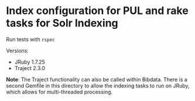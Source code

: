 Index configuration for PUL and rake tasks for Solr Indexing
=====================================

Run tests with `rspec`

Versions:
* JRuby 1.7.25
* Traject 2.3.0

**Note**: The Traject functionality can also be called within Bibdata.
There is a second Gemfile in this directory to allow the indexing tasks to
run on JRuby, which allows for multi-threaded processing.
